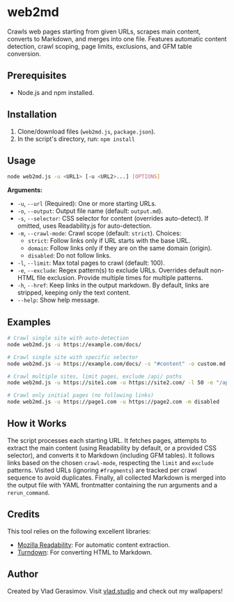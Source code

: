 # web2md

Crawls web pages starting from given URLs, scrapes main content, converts to Markdown, and merges into one file. Features automatic content detection, crawl scoping, page limits, exclusions, and GFM table conversion.

## Prerequisites

*   Node.js and npm installed.

## Installation

1.  Clone/download files (`web2md.js`, `package.json`).
2.  In the script's directory, run: `npm install`

## Usage

```bash
node web2md.js -u <URL1> [-u <URL2>...] [OPTIONS]
```

**Arguments:**

*   `-u`, `--url` (Required): One or more starting URLs.
*   `-o`, `--output`: Output file name (default: `output.md`).
*   `-s`, `--selector`: CSS selector for content (overrides auto-detect). If omitted, uses Readability.js for auto-detection.
*   `-m`, `--crawl-mode`: Crawl scope (default: `strict`). Choices:
    *   `strict`: Follow links only if URL starts with the base URL.
    *   `domain`: Follow links only if they are on the same domain (origin).
    *   `disabled`: Do not follow links.
*   `-l`, `--limit`: Max total pages to crawl (default: 100).
*   `-e`, `--exclude`: Regex pattern(s) to exclude URLs. Overrides default non-HTML file exclusion. Provide multiple times for multiple patterns.
*   `-h`, `--href`: Keep links in the output markdown. By default, links are stripped, keeping only the text content.
*   `--help`: Show help message.

##  Examples

```bash
# Crawl single site with auto-detection
node web2md.js -u https://example.com/docs/

# Crawl single site with specific selector
node web2md.js -u https://example.com/docs/ -s "#content" -o custom.md

# Crawl multiple sites, limit pages, exclude /api/ paths
node web2md.js -u https://site1.com -u https://site2.com/ -l 50 -e "/api/" -o combined.md

# Crawl only initial pages (no following links)
node web2md.js -u https://page1.com -u https://page2.com -m disabled
```

## How it Works

The script processes each starting URL. It fetches pages, attempts to extract the main content (using Readability by default, or a provided CSS selector), and converts it to Markdown (including GFM tables). It follows links based on the chosen `crawl-mode`, respecting the `limit` and `exclude` patterns. Visited URLs (ignoring `#fragments`) are tracked per crawl sequence to avoid duplicates. Finally, all collected Markdown is merged into the output file with YAML frontmatter containing the run arguments and a `rerun_command`.

## Credits

This tool relies on the following excellent libraries:

*   [Mozilla Readability](https://github.com/mozilla/readability): For automatic content extraction.
*   [Turndown](https://github.com/mixmark-io/turndown): For converting HTML to Markdown.

## Author

Created by Vlad Gerasimov. Visit [vlad.studio](https://vlad.studio/) and check out my wallpapers!
